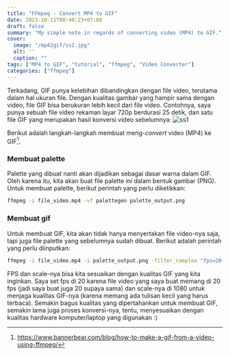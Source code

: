 ```yaml
---
title: "FFmpeg - Convert MP4 to GIF"
date: 2023-10-11T00:40:23+07:00
draft: false
summary: "My simple note in regards of converting video (MP4) to GIF."
cover:
  image: "/mp42gif/ss2.jpg"
  alt: ''
  caption: ""
tags: ["MP4 to GIF", "tutorial", "ffmpeg", "Video Converter"]
categories: ["ffmpeg"]
---
```


Terkadang, GIF punya kelebihan dibandingkan dengan file video, terutama dalam hal ukuran file. Dengan kualitas gambar yang hampir sama dengan video, file GIF bisa berukuran lebih kecil dari file video. Contohnya, saya punya sebuah file video rekaman layar 720p berdurasi 25 detik, dan satu file GIF yang merupakan hasil konversi video sebelumnya:
![ss1](/mp42gif/ss1.png)

Berikut adalah langkah-langkah membuat meng-*convert* video (MP4) ke GIF[^1].

### Membuat palette
Palette yang dibuat nanti akan dijadikan sebagai dasar warna dalam GIF. Oleh karena itu, kita akan buat file palette ini dalam bentuk gambar (PNG). Untuk membuat palette, berikut perintah yang perlu diketikkan:

```bash
ffmpeg -i file_video.mp4 -vf palettegen palette_output.png
```

### Membuat gif
Untuk membuat GIF, kita akan tidak hanya menyertakan file video-nya saja, tapi juga file palette yang sebelumnya sudah dibuat. Berikut adalah perintah yang perlu diinputkan:

```bash
ffmpeg -i file_video.mp4 -i palette_output.png -filter_complex "fps=20,scale=1080:-1[x];[x][1:v]paletteuse" gif_output.gif
```
FPS dan scale-nya bisa kita sesuaikan dengan kualitas GIF yang kita inginkan. Saya set fps di 20 karena file video yang saya buat memang di 20 fps (jadi saya buat juga 20 supaya sama) dan scale-nya di 1080 untuk menjaga kualitas GIF-nya (karena memang ada tulisan kecil yang harus terbaca). Semakin bagus kualitas yang dipertahankan untuk membuat GIF, semakin lama juga proses konversi-nya, tentu, menyesuaikan dengan kualitas hardware komputer/laptop yang digunakan :)

[^1]: https://www.bannerbear.com/blog/how-to-make-a-gif-from-a-video-using-ffmpeg/

